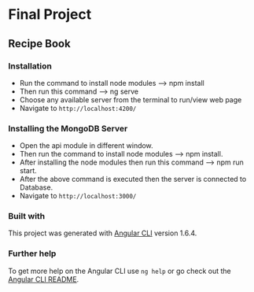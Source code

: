 # Final Project

##  Recipe Book

### Installation
* Run the command to install node modules --> npm install   
* Then run this command --> ng serve
* Choose any available server from the terminal to run/view web page
* Navigate to `http://localhost:4200/`

### Installing the MongoDB Server
* Open the api module in different window.
* Then run the command to install node modules --> npm install.
* After installing the node modules then run this command --> npm run start.
* After the above command is executed then the server is connected to Database.
* Navigate to `http://localhost:3000/`

### Built with
This project was generated with [Angular CLI](https://github.com/angular/angular-cli) version 1.6.4.

### Further help

To get more help on the Angular CLI use `ng help` or go check out the [Angular CLI README](https://github.com/angular/angular-cli/blob/master/README.md).
